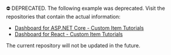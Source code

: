 ⛔ DEPRECATED. The following example was deprecated. Visit the repositories that contain the actual information:

- [Dashboard for ASP.NET Core - Custom Item Tutorials](https://github.com/DevExpress-Examples/asp-net-core-dashboard-custom-item-tutorials)
- [Dashboard for React - Custom Item Tutorials](https://github.com/DevExpress-Examples/dashboard-react-app-custom-item-tutorials)

The current repository will not be updated in the future.